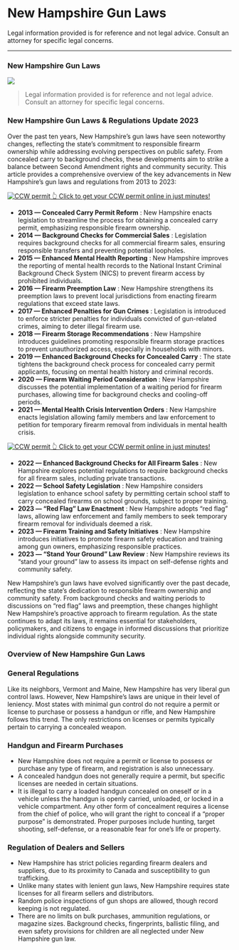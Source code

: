 # New Hampshire Gun Laws

Legal information provided is for reference and not legal advice. Consult an attorney for specific legal concerns. 

* * *

### New Hampshire Gun Laws

![](https://cdn-images-1.medium.com/max/1200/1*DI1BcHxxAhUUMwLUeaNwOA.png)

> Legal information provided is for reference and not legal advice. Consult an attorney for specific legal concerns.

### New Hampshire Gun Laws & Regulations Update 2023

Over the past ten years, New Hampshire’s gun laws have seen noteworthy changes, reflecting the state’s commitment to responsible firearm ownership while addressing evolving perspectives on public safety. From concealed carry to background checks, these developments aim to strike a balance between Second Amendment rights and community security. This article provides a comprehensive overview of the key advancements in New Hampshire’s gun laws and regulations from 2013 to 2023:

<a href="https://serp.ly/ccw">
<div>
    <img src="https://cdn-images-1.medium.com/max/1200/1*aCmvRhaa5Xjz4zDZxHzAjg.png" alt="CCW permit">
    👆 Click to get your CCW permit online in just minutes!
</div>
</a>

  * **2013 — Concealed Carry Permit Reform** : New Hampshire enacts legislation to streamline the process for obtaining a concealed carry permit, emphasizing responsible firearm ownership.
  * **2014 — Background Checks for Commercial Sales** : Legislation requires background checks for all commercial firearm sales, ensuring responsible transfers and preventing potential loopholes.
  * **2015 — Enhanced Mental Health Reporting** : New Hampshire improves the reporting of mental health records to the National Instant Criminal Background Check System (NICS) to prevent firearm access by prohibited individuals.
  * **2016 — Firearm Preemption Law** : New Hampshire strengthens its preemption laws to prevent local jurisdictions from enacting firearm regulations that exceed state laws.
  * **2017 — Enhanced Penalties for Gun Crimes** : Legislation is introduced to enforce stricter penalties for individuals convicted of gun-related crimes, aiming to deter illegal firearm use.
  * **2018 — Firearm Storage Recommendations** : New Hampshire introduces guidelines promoting responsible firearm storage practices to prevent unauthorized access, especially in households with minors.
  * **2019 — Enhanced Background Checks for Concealed Carry** : The state tightens the background check process for concealed carry permit applicants, focusing on mental health history and criminal records.
  * **2020 — Firearm Waiting Period Consideration** : New Hampshire discusses the potential implementation of a waiting period for firearm purchases, allowing time for background checks and cooling-off periods.
  * **2021 — Mental Health Crisis Intervention Orders** : New Hampshire enacts legislation allowing family members and law enforcement to petition for temporary firearm removal from individuals in mental health crisis.



<a href="https://serp.ly/ccw">
<div>
    <img src="https://cdn-images-1.medium.com/max/1200/1*TMCVgNoKp2NAtvLSAMkaJg.png" alt="CCW permit">
    👆 Click to get your CCW permit online in just minutes!
</div>
</a>


  * **2022 — Enhanced Background Checks for All Firearm Sales** : New Hampshire explores potential regulations to require background checks for all firearm sales, including private transactions.
  * **2022 — School Safety Legislation** : New Hampshire considers legislation to enhance school safety by permitting certain school staff to carry concealed firearms on school grounds, subject to proper training.
  * **2023 — “Red Flag” Law Enactment** : New Hampshire adopts “red flag” laws, allowing law enforcement and family members to seek temporary firearm removal for individuals deemed a risk.
  * **2023 — Firearm Training and Safety Initiatives** : New Hampshire introduces initiatives to promote firearm safety education and training among gun owners, emphasizing responsible practices.
  * **2023 — “Stand Your Ground” Law Review** : New Hampshire reviews its “stand your ground” law to assess its impact on self-defense rights and community safety.



New Hampshire’s gun laws have evolved significantly over the past decade, reflecting the state’s dedication to responsible firearm ownership and community safety. From background checks and waiting periods to discussions on “red flag” laws and preemption, these changes highlight New Hampshire’s proactive approach to firearm regulation. As the state continues to adapt its laws, it remains essential for stakeholders, policymakers, and citizens to engage in informed discussions that prioritize individual rights alongside community security.

### Overview of New Hampshire Gun Laws

### General Regulations

Like its neighbors, Vermont and Maine, New Hampshire has very liberal gun control laws. However, New Hampshire’s laws are unique in their level of leniency. Most states with minimal gun control do not require a permit or license to purchase or possess a handgun or rifle, and New Hampshire follows this trend. The only restrictions on licenses or permits typically pertain to carrying a concealed weapon.

### Handgun and Firearm Purchases

  * New Hampshire does not require a permit or license to possess or purchase any type of firearm, and registration is also unnecessary.
  * A concealed handgun does not generally require a permit, but specific licenses are needed in certain situations.
  * It is illegal to carry a loaded handgun concealed on oneself or in a vehicle unless the handgun is openly carried, unloaded, or locked in a vehicle compartment. Any other form of concealment requires a license from the chief of police, who will grant the right to conceal if a “proper purpose” is demonstrated. Proper purposes include hunting, target shooting, self-defense, or a reasonable fear for one’s life or property.




### Regulation of Dealers and Sellers

  * New Hampshire has strict policies regarding firearm dealers and suppliers, due to its proximity to Canada and susceptibility to gun trafficking.
  * Unlike many states with lenient gun laws, New Hampshire requires state licenses for all firearm sellers and distributors.
  * Random police inspections of gun shops are allowed, though record keeping is not regulated.
  * There are no limits on bulk purchases, ammunition regulations, or magazine sizes. Background checks, fingerprints, ballistic filing, and even safety provisions for children are all neglected under New Hampshire gun law.



